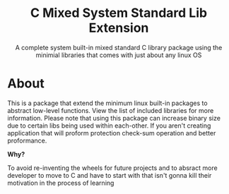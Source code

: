 <div align="center">
 <h1>C Mixed System Standard Lib Extension</h1>
 <p>A complete system built-in mixed standard C library package using the minimial libraries that comes with just about any linux OS</p>
</div>

# About

This is a package that extend the minimum linux built-in packages to abstract low-level functions. View the list of included libraries for more information.
Please note that using this package can increase binary size due to certain libs being used within each-other. If you aren't creating application that will proform protection check-sum operation and better proformance.

<b>Why?</b>

To avoid re-inventing the wheels for future projects and to absract more developer to move to C and have to start with that isn't gonna kill their motivation in the process of learning
